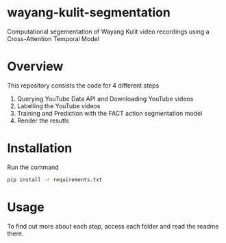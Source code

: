 # wayang-kulit-segmentation
Computational segementation of Wayang Kulit video recordings using a Cross-Attention Temporal Model

# Overview
This repository consists the code for 4 different steps
1. Querying YouTube Data API and Downloading YouTube videos
2. Labelling the YouTube videos
3. Training and Prediction with the FACT action segmentation model
4. Render the resutls

# Installation
Run the command
```bash
pip install -r requirements.txt
```

# Usage
To find out more about each step, access each folder and read the readme there.
